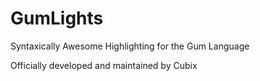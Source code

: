 # GumLights
Syntaxically Awesome Highlighting for the Gum Language

Officially developed and maintained by Cubix
